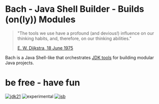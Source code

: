 # Bach - Java Shell Builder - Builds (on(ly)) Modules

> "The tools we use have a profound (and devious!) influence on our thinking habits, and, therefore, on our thinking abilities."
>
> [E. W. Dijkstra, 18 June 1975](https://www.cs.virginia.edu/~evans/cs655/readings/ewd498.html)

Bach is a Java Shell-like that orchestrates [JDK tools] for building modular Java projects.

# be free - have fun

[![jdk21](https://img.shields.io/badge/JDK-21-blue.svg)](https://jdk.java.net)
![experimental](https://img.shields.io/badge/API-experimental-yellow.svg)
[![jsb](https://upload.wikimedia.org/wikipedia/commons/thumb/6/65/Bachsiegel.svg/220px-Bachsiegel.svg.png)](https://wikipedia.org/wiki/Johann_Sebastian_Bach)

[JDK tools]: https://docs.oracle.com/en/java/javase/21/docs/specs/man/index.html
